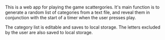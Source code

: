 This is a web app for playing the game scattergories. It's main function is to generate a random list of categories from a text file, and reveal them in conjunction with the start of a timer when the user presses play. 

The category list is editable and saves to local storage. The letters excluded by the user are also saved to local storage.